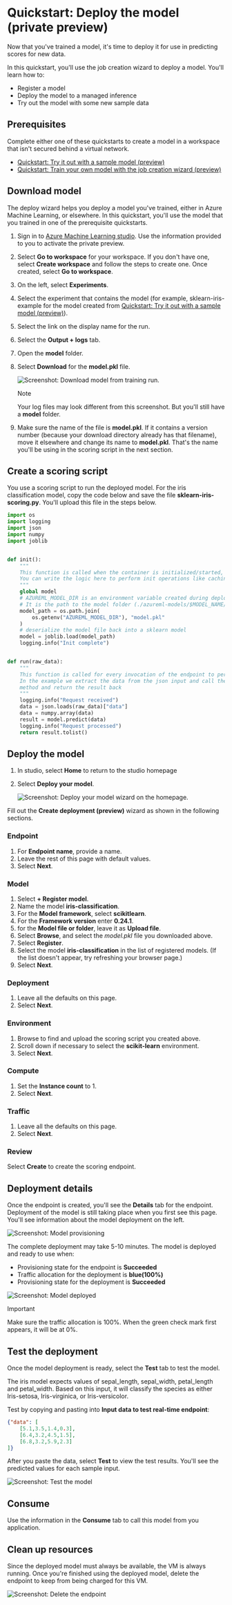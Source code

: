 # Quickstart: Deploy the model (private preview)

Now that you've trained a model, it's time to deploy it for use in predicting scores for new data.

In this quickstart, you'll use the job creation wizard to deploy a model.  You'll learn how to:

* Register a model
* Deploy the model to a managed inference
* Try out the model with some new sample data

## Prerequisites

Complete either one of these quickstarts to create a model in a workspace that isn't secured behind a virtual network.

* [Quickstart: Try it out with a sample model (preview)](quickstart-train-model-sample.md)
* [Quickstart: Train your own model with the job creation wizard (preview)](quickstart-train-model.md)

## Download model

The deploy wizard helps you deploy a model you've trained, either in Azure Machine Learning, or elsewhere.  In this quickstart, you'll use the model that you trained in one of the prerequisite quickstarts. 

1. Sign in to [Azure Machine Learning studio](https://ml.azure.com). Use the information provided to you to activate the private preview.
1. Select **Go to workspace** for your workspace. If you don't have one, select **Create workspace** and follow the steps to create one.  Once created, select **Go to workspace**.
1. On the left, select **Experiments**.
1. Select the experiment that contains the model (for example, sklearn-iris-example for the model created from [Quickstart: Try it out with a sample model (preview)](quickstart-train-model-sample.md)).
1. Select the link on the display name for the run.
1. Select the **Output + logs** tab.
1. Open the **model** folder.
1. Select **Download** for the **model.pkl** file.

    ![ Screenshot: Download model from training run. ](../media/quickstart-deploy-model/download-model.png)

    > [!NOTE]
    > Your log files may look different from this screenshot.  But you'll still have a **model** folder.

1. Make sure the name of the file is **model.pkl**.  If it contains a version number (because your download directory already has that filename), move it elsewhere and change its name to **model.pkl**.  That's the name you'll be using in the scoring script in the next section.

## Create a scoring script

You use a scoring script to run the deployed model.  For the iris classification model, copy the code below and save the file **sklearn-iris-scoring.py**.  You'll upload this file in the steps below.

```python
import os
import logging
import json
import numpy
import joblib


def init():
    """
    This function is called when the container is initialized/started, typically after create/update of the deployment.
    You can write the logic here to perform init operations like caching the model in memory
    """
    global model
    # AZUREML_MODEL_DIR is an environment variable created during deployment.
    # It is the path to the model folder (./azureml-models/$MODEL_NAME/$VERSION)
    model_path = os.path.join(
        os.getenv("AZUREML_MODEL_DIR"), "model.pkl"
    )
    # deserialize the model file back into a sklearn model
    model = joblib.load(model_path)
    logging.info("Init complete")


def run(raw_data):
    """
    This function is called for every invocation of the endpoint to perform the actual scoring/prediction.
    In the example we extract the data from the json input and call the scikit-learn model's predict()
    method and return the result back
    """
    logging.info("Request received")
    data = json.loads(raw_data)["data"]
    data = numpy.array(data)
    result = model.predict(data)
    logging.info("Request processed")
    return result.tolist()

```

## Deploy the model

1. In studio, select **Home** to return to the studio homepage
1. Select **Deploy your model**.

    ![ Screenshot: Deploy your model wizard on the homepage. ](../media/quickstart-deploy-model/deploy-your-model.png)

Fill out the **Create deployment (preview)** wizard as shown in the following sections.

### Endpoint

1. For **Endpoint name**, provide a name.
1. Leave the rest of this page with default values.
1. Select **Next**.

### Model

1. Select **+ Register model**.
1. Name the model **iris-classification**.
1. For the **Model framework**, select **scikitlearn**.
1. For the **Framework version** enter **0.24.1**.
1. for the **Model file or folder**, leave it as **Upload file**.
1. Select **Browse**, and select the *model.pkl* file you downloaded above.
1. Select **Register**.
1. Select the model **iris-classification** in the list of registered models.  (If the list doesn't appear, try refreshing your browser page.)
1. Select **Next**.

### Deployment

1. Leave all the defaults on this page.
1. Select **Next**.

### Environment

1. Browse to find and upload the scoring script you created above.
1. Scroll down if necessary to select the **scikit-learn** environment.
1. Select **Next**.

### Compute 

1. Set the **Instance count** to 1.
1. Select **Next**.

### Traffic

1. Leave all the defaults on this page.
1. Select **Next**.

### Review

Select **Create** to create the scoring endpoint.

## Deployment details

Once the endpoint is created, you'll see the **Details** tab for the endpoint.  Deployment of the model is still taking place when you first see this page.  You'll see information about the model deployment on the left.

![ Screenshot: Model provisioning](../media/quickstart-deploy-model/endpoint-details-deployment-provisioning.png) 

The complete deployment may take 5-10 minutes.  The model is deployed and ready to use when:

* Provisioning state for the endpoint is **Succeeded**
* Traffic allocation for the deployment is **blue(100%)**
* Provisioning state for the deployment is **Succeeded**

![ Screenshot: Model deployed](../media/quickstart-deploy-model/deploy-succeeded.png) 

> [!IMPORTANT]
> Make sure the traffic allocation is 100%.  When the green check mark first appears, it will be at 0%.  



## Test the deployment

Once the model deployment is ready, select the **Test** tab to test the model.  

The iris model expects values of sepal_length, sepal_width, petal_length and petal_width. Based on this input, it will classify the species as either Iris-setosa, Iris-virginica, or Iris-versicolor.

Test by copying and pasting into **Input data to test real-time endpoint**:

```json
{"data": [
    [5.1,3.5,1.4,0.3],
    [6.4,3.2,4.5,1.5],
    [6.8,3.2,5.9,2.3]
]}
```

After you paste the data, select **Test** to view the test results.  You'll see the predicted values for each sample input.

![ Screenshot: Test the model](../media/quickstart-deploy-model/test-results.png) 

## Consume

Use the information in the **Consume** tab to call this model from you application.

## Clean up resources

Since the deployed model must always be available, the VM is always running. Once you're finished using the deployed model, delete the endpoint to keep from being charged for this VM.

![ Screenshot: Delete the endpoint](../media/quickstart-deploy-model/delete-endpoint.png)

